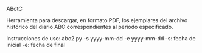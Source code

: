 ABotC

Herramienta para descargar, en formato PDF, los ejemplares del archivo histórico del diario ABC correspondientes al período especificado.

Instrucciones de uso: abc2.py -s yyyy-mm-dd -e yyyy-mm-dd
    -s: fecha de inicial
    -e: fecha de final
